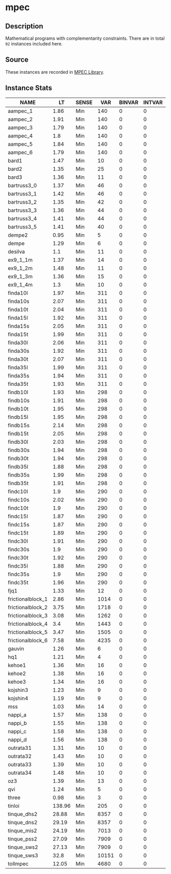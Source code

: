 # mpec

## Description
Mathematical programs with complementarity constraints. There are in total `92` instances included here.

## Source
These instances are recorded in [MPEC Library](http://www.gamsworld.org/mpec/mpeclib.htm).

## Instance Stats
| NAME | LT | SENSE | VAR | BINVAR | INTVAR | CON | LINCON | NLCONS | OTHERCONS |
|------|----|-------|-----|--------|--------|-----|--------|--------|-----------|
| aampec_1 | 1.86 | Min | 140 | 0 | 0 | 137 | 23 | 114 | 0 |
| aampec_2 | 1.91 | Min | 140 | 0 | 0 | 137 | 23 | 114 | 0 |
| aampec_3 | 1.79 | Min | 140 | 0 | 0 | 137 | 23 | 114 | 0 |
| aampec_4 | 1.8 | Min | 140 | 0 | 0 | 137 | 23 | 114 | 0 |
| aampec_5 | 1.84 | Min | 140 | 0 | 0 | 137 | 23 | 114 | 0 |
| aampec_6 | 1.79 | Min | 140 | 0 | 0 | 137 | 23 | 114 | 0 |
| bard1 | 1.47 | Min | 10 | 0 | 0 | 9 | 4 | 5 | 0 |
| bard2 | 1.35 | Min | 25 | 0 | 0 | 22 | 9 | 13 | 0 |
| bard3 | 1.36 | Min | 11 | 0 | 0 | 10 | 3 | 7 | 0 |
| bartruss3_0 | 1.37 | Min | 46 | 0 | 0 | 39 | 20 | 19 | 0 |
| bartruss3_1 | 1.42 | Min | 46 | 0 | 0 | 39 | 20 | 19 | 0 |
| bartruss3_2 | 1.35 | Min | 42 | 0 | 0 | 35 | 20 | 15 | 0 |
| bartruss3_3 | 1.36 | Min | 44 | 0 | 0 | 37 | 18 | 19 | 0 |
| bartruss3_4 | 1.41 | Min | 44 | 0 | 0 | 37 | 18 | 19 | 0 |
| bartruss3_5 | 1.41 | Min | 40 | 0 | 0 | 33 | 18 | 15 | 0 |
| dempe2 | 0.95 | Min | 5 | 0 | 0 | 4 | 0 | 4 | 0 |
| dempe | 1.29 | Min | 6 | 0 | 0 | 5 | 1 | 4 | 0 |
| desilva | 1.1 | Min | 11 | 0 | 0 | 9 | 0 | 9 | 0 |
| ex9_1_1m | 1.37 | Min | 14 | 0 | 0 | 13 | 8 | 5 | 0 |
| ex9_1_2m | 1.48 | Min | 11 | 0 | 0 | 10 | 6 | 4 | 0 |
| ex9_1_3m | 1.36 | Min | 15 | 0 | 0 | 13 | 7 | 6 | 0 |
| ex9_1_4m | 1.3 | Min | 10 | 0 | 0 | 9 | 5 | 4 | 0 |
| finda10l | 1.97 | Min | 311 | 0 | 0 | 329 | 129 | 200 | 0 |
| finda10s | 2.07 | Min | 311 | 0 | 0 | 329 | 129 | 200 | 0 |
| finda10t | 2.04 | Min | 311 | 0 | 0 | 329 | 129 | 200 | 0 |
| finda15l | 1.92 | Min | 311 | 0 | 0 | 329 | 129 | 200 | 0 |
| finda15s | 2.05 | Min | 311 | 0 | 0 | 329 | 129 | 200 | 0 |
| finda15t | 1.99 | Min | 311 | 0 | 0 | 329 | 129 | 200 | 0 |
| finda30l | 2.06 | Min | 311 | 0 | 0 | 329 | 129 | 200 | 0 |
| finda30s | 1.92 | Min | 311 | 0 | 0 | 329 | 129 | 200 | 0 |
| finda30t | 2.07 | Min | 311 | 0 | 0 | 329 | 129 | 200 | 0 |
| finda35l | 1.99 | Min | 311 | 0 | 0 | 329 | 129 | 200 | 0 |
| finda35s | 1.94 | Min | 311 | 0 | 0 | 329 | 129 | 200 | 0 |
| finda35t | 1.93 | Min | 311 | 0 | 0 | 329 | 129 | 200 | 0 |
| findb10l | 1.93 | Min | 298 | 0 | 0 | 303 | 103 | 200 | 0 |
| findb10s | 1.91 | Min | 298 | 0 | 0 | 303 | 103 | 200 | 0 |
| findb10t | 1.95 | Min | 298 | 0 | 0 | 303 | 103 | 200 | 0 |
| findb15l | 1.95 | Min | 298 | 0 | 0 | 303 | 103 | 200 | 0 |
| findb15s | 2.14 | Min | 298 | 0 | 0 | 303 | 103 | 200 | 0 |
| findb15t | 2.05 | Min | 298 | 0 | 0 | 303 | 103 | 200 | 0 |
| findb30l | 2.03 | Min | 298 | 0 | 0 | 303 | 103 | 200 | 0 |
| findb30s | 1.94 | Min | 298 | 0 | 0 | 303 | 103 | 200 | 0 |
| findb30t | 1.94 | Min | 298 | 0 | 0 | 303 | 103 | 200 | 0 |
| findb35l | 1.88 | Min | 298 | 0 | 0 | 303 | 103 | 200 | 0 |
| findb35s | 1.99 | Min | 298 | 0 | 0 | 303 | 103 | 200 | 0 |
| findb35t | 1.91 | Min | 298 | 0 | 0 | 303 | 103 | 200 | 0 |
| findc10l | 1.9 | Min | 290 | 0 | 0 | 287 | 87 | 200 | 0 |
| findc10s | 2.02 | Min | 290 | 0 | 0 | 287 | 87 | 200 | 0 |
| findc10t | 1.9 | Min | 290 | 0 | 0 | 287 | 87 | 200 | 0 |
| findc15l | 1.87 | Min | 290 | 0 | 0 | 287 | 87 | 200 | 0 |
| findc15s | 1.87 | Min | 290 | 0 | 0 | 287 | 87 | 200 | 0 |
| findc15t | 1.89 | Min | 290 | 0 | 0 | 287 | 87 | 200 | 0 |
| findc30l | 1.91 | Min | 290 | 0 | 0 | 287 | 87 | 200 | 0 |
| findc30s | 1.9 | Min | 290 | 0 | 0 | 287 | 87 | 200 | 0 |
| findc30t | 1.92 | Min | 290 | 0 | 0 | 287 | 87 | 200 | 0 |
| findc35l | 1.88 | Min | 290 | 0 | 0 | 287 | 87 | 200 | 0 |
| findc35s | 1.9 | Min | 290 | 0 | 0 | 287 | 87 | 200 | 0 |
| findc35t | 1.96 | Min | 290 | 0 | 0 | 287 | 87 | 200 | 0 |
| fjq1 | 1.33 | Min | 12 | 0 | 0 | 11 | 3 | 8 | 0 |
| frictionalblock_1 | 2.86 | Min | 1014 | 0 | 0 | 1014 | 682 | 332 | 0 |
| frictionalblock_2 | 3.75 | Min | 1718 | 0 | 0 | 1718 | 1154 | 564 | 0 |
| frictionalblock_3 | 3.08 | Min | 1262 | 0 | 0 | 1262 | 854 | 408 | 0 |
| frictionalblock_4 | 3.4 | Min | 1443 | 0 | 0 | 1443 | 979 | 464 | 0 |
| frictionalblock_5 | 3.47 | Min | 1505 | 0 | 0 | 1505 | 1025 | 480 | 0 |
| frictionalblock_6 | 7.58 | Min | 4235 | 0 | 0 | 4235 | 2855 | 1380 | 0 |
| gauvin | 1.26 | Min | 6 | 0 | 0 | 5 | 2 | 3 | 0 |
| hq1 | 1.21 | Min | 4 | 0 | 0 | 3 | 1 | 2 | 0 |
| kehoe1 | 1.36 | Min | 16 | 0 | 0 | 15 | 7 | 8 | 0 |
| kehoe2 | 1.38 | Min | 16 | 0 | 0 | 15 | 7 | 8 | 0 |
| kehoe3 | 1.34 | Min | 16 | 0 | 0 | 15 | 6 | 9 | 0 |
| kojshin3 | 1.23 | Min | 9 | 0 | 0 | 9 | 1 | 8 | 0 |
| kojshin4 | 1.19 | Min | 9 | 0 | 0 | 9 | 1 | 8 | 0 |
| mss | 1.03 | Min | 14 | 0 | 0 | 13 | 0 | 13 | 0 |
| nappi_a | 1.57 | Min | 138 | 0 | 0 | 120 | 76 | 44 | 0 |
| nappi_b | 1.55 | Min | 138 | 0 | 0 | 120 | 76 | 44 | 0 |
| nappi_c | 1.58 | Min | 138 | 0 | 0 | 120 | 76 | 44 | 0 |
| nappi_d | 1.56 | Min | 138 | 0 | 0 | 120 | 76 | 44 | 0 |
| outrata31 | 1.31 | Min | 10 | 0 | 0 | 9 | 1 | 8 | 0 |
| outrata32 | 1.43 | Min | 10 | 0 | 0 | 9 | 1 | 8 | 0 |
| outrata33 | 1.39 | Min | 10 | 0 | 0 | 9 | 1 | 8 | 0 |
| outrata34 | 1.48 | Min | 10 | 0 | 0 | 9 | 1 | 8 | 0 |
| oz3 | 1.39 | Min | 13 | 0 | 0 | 12 | 6 | 6 | 0 |
| qvi | 1.24 | Min | 5 | 0 | 0 | 3 | 2 | 1 | 0 |
| three | 0.98 | Min | 3 | 0 | 0 | 4 | 0 | 4 | 0 |
| tinloi | 138.96 | Min | 205 | 0 | 0 | 201 | 100 | 101 | 0 |
| tinque_dhs2 | 28.88 | Min | 8357 | 0 | 0 | 8386 | 1282 | 7104 | 0 |
| tinque_dns2 | 29.19 | Min | 8357 | 0 | 0 | 8386 | 1282 | 7104 | 0 |
| tinque_mis2 | 24.19 | Min | 7013 | 0 | 0 | 7042 | 1090 | 5952 | 0 |
| tinque_pss2 | 27.09 | Min | 7909 | 0 | 0 | 7938 | 1218 | 6720 | 0 |
| tinque_sws2 | 27.13 | Min | 7909 | 0 | 0 | 7938 | 1218 | 6720 | 0 |
| tinque_sws3 | 32.8 | Min | 10151 | 0 | 0 | 10179 | 1219 | 8960 | 0 |
| tollmpec | 12.05 | Min | 4680 | 0 | 0 | 4677 | 628 | 4049 | 0 |
